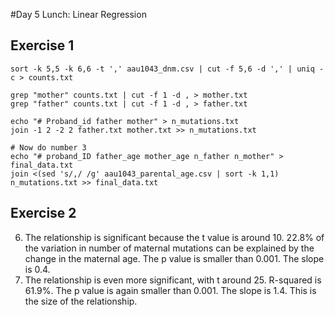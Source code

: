 #Day 5 Lunch: Linear Regression

## Exercise 1
```
sort -k 5,5 -k 6,6 -t ',' aau1043_dnm.csv | cut -f 5,6 -d ',' | uniq -c > counts.txt

grep "mother" counts.txt | cut -f 1 -d , > mother.txt
grep "father" counts.txt | cut -f 1 -d , > father.txt

echo "# Proband_id father mother" > n_mutations.txt
join -1 2 -2 2 father.txt mother.txt >> n_mutations.txt

# Now do number 3
echo "# proband_ID father_age mother_age n_father n_mother" > final_data.txt
join <(sed 's/,/ /g' aau1043_parental_age.csv | sort -k 1,1) n_mutations.txt >> final_data.txt 
```

## Exercise 2
6. The relationship is significant because the t value is around 10. 22.8\% of the variation in number of maternal mutations can be explained by the change in the maternal age. The p value is smaller than 0.001. The slope is 0.4.
7. The relationship is even more significant, with t around 25. R-squared is 61.9\%. The p value is again smaller than 0.001. The slope is 1.4. This is the size of the relationship. 


